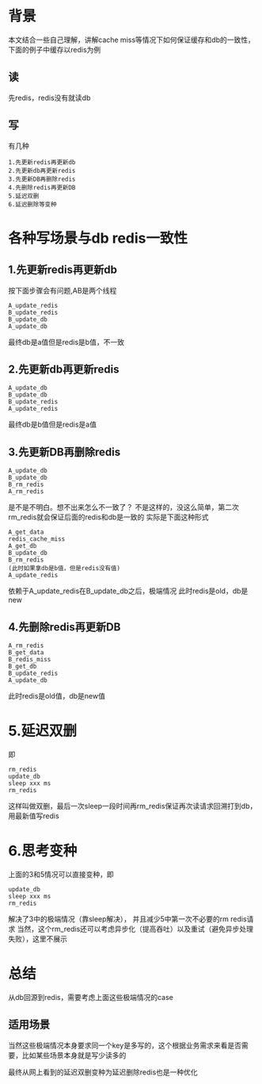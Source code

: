 # 背景

本文结合一些自己理解，讲解cache miss等情况下如何保证缓存和db的一致性，下面的例子中缓存以redis为例

## 读

先redis，redis没有就读db

## 写

有几种

```undefined
1.先更新redis再更新db
2.先更新db再更新redis
3.先更新DB再删除redis
4.先删除redis再更新DB
5.延迟双删
6.延迟删除等变种
```

# 各种写场景与db redis一致性

## 1.先更新redis再更新db

按下面步骤会有问题,AB是两个线程

```undefined
A_update_redis
B_update_redis
B_update_db
A_update_db
```

最终db是a值但是redis是b值，不一致

## 2.先更新db再更新redis

```undefined
A_update_db
B_update_db
B_update_redis
A_update_redis
```

最终db是b值但是redis是a值

## 3.先更新DB再删除redis

```undefined
A_update_db
B_update_db
B_rm_redis
A_rm_redis
```

是不是不明白。想不出来怎么不一致了？
 不是这样的，没这么简单，第二次rm_redis就会保证后面的redis和db是一致的
 实际是下面这种形式

```undefined
A_get_data
redis_cache_miss
A_get_db
B_update_db
B_rm_redis
(此时如果拿db是b值，但是redis没有值)
A_update_redis
```

依赖于A_update_redis在B_update_db之后，极端情况
 此时redis是old，db是new

## 4.先删除redis再更新DB

```undefined
A_rm_redis
B_get_data
B_redis_miss
B_get_db
B_update_redis
A_update_db
```

此时redis是old值，db是new值

# 5.延迟双删

即

```undefined
rm_redis
update_db
sleep xxx ms
rm_redis
```

这样叫做双删，最后一次sleep一段时间再rm_redis保证再次读请求回溯打到db，用最新值写redis

# 6.思考变种

上面的3和5情况可以直接变种，即

```undefined
update_db
sleep xxx ms
rm_redis
```

解决了3中的极端情况（靠sleep解决），
 并且减少5中第一次不必要的rm redis请求
 当然，这个rm_redis还可以考虑异步化（提高吞吐）以及重试（避免异步处理失败），这里不展示

# 总结

从db回源到redis，需要考虑上面这些极端情况的case

## 适用场景

当然这些极端情况本身要求同一个key是多写的，这个根据业务需求来看是否需要，比如某些场景本身就是写少读多的

最终从网上看到的延迟双删变种为延迟删除redis也是一种优化